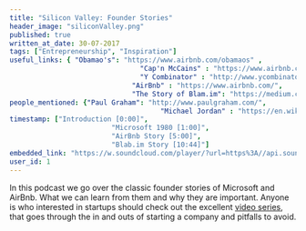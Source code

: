 ```yaml
---
title: "Silicon Valley: Founder Stories"
header_image: "siliconValley.png"
published: true
written_at_date: 30-07-2017
tags: ["Entrepreneurship", "Inspiration"]
useful_links: { "Obamao's": "https://www.airbnb.com/obamaos" ,
								"Cap'n McCains" : "https://www.airbnb.com/capnmccains" ,
								"Y Combinator" : "http://www.ycombinator.com/",
							  "AirBnb" : "https://www.airbnb.com/",
							  "The Story of Blam.im": "https://medium.com/blablet-chronicles/the-entire-blab-story-8616c71e7ed" }
people_mentioned: {"Paul Graham": "http://www.paulgraham.com/",
									 "Michael Jordan" : "https://en.wikipedia.org/wiki/Michael_Jordan" }
timestamp: ["Introduction [0:00]",
						 "Microsoft 1980 [1:00]",
						 "AirBnb Story [5:00]",
						 "Blab.im Story [10:44]"]
embedded_link: "https://w.soundcloud.com/player/?url=https%3A//api.soundcloud.com/tracks/335580004"
user_id: 1
---
```

In this podcast we go over the classic founder stories of Microsoft and AirBnb.  What we can learn from them and why they are important.  Anyone is who interested in startups should check out the excellent [video series](https://www.youtube.com/watch?v=CBYhVcO4WgI&index=1&list=PL5q_lef6zVkaTY_cT1k7qFNF2TidHCe-1), that goes through the in and outs of starting a company and pitfalls to avoid.
